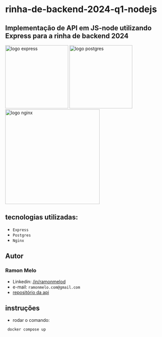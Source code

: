# rinha-de-backend-2024-q1-nodejs

## Implementação de API em JS-node utilizando Express para a rinha de backend 2024

<div>
<img src="https://user-images.githubusercontent.com/25181517/183859966-a3462d8d-1bc7-4880-b353-e2cbed900ed6.png" alt="logo express" width="200" height="auto">
<img src="https://upload.wikimedia.org/wikipedia/commons/2/29/Postgresql_elephant.svg" alt="logo postgres" width="200" height="auto">
</div>
<img src="https://upload.wikimedia.org/wikipedia/commons/c/c5/Nginx_logo.svg" alt="logo nginx" width="300" height="auto">

## tecnologias utilizadas:

- `Express`
- `Postgres`
- `Nginx`

## Autor

### Ramon Melo

- Linkedin: [/in/ramonmelod](https://www.linkedin.com/in/ramonmelod/)
- e-mail: `ramonmelo.com@gmail.com`
- [repositório da api](https://github.com/Ramonmelod/rinha-de-backend-2024-q1-nodejs)

## instruções

- rodar o comando:

```sh
 docker compose up

```

